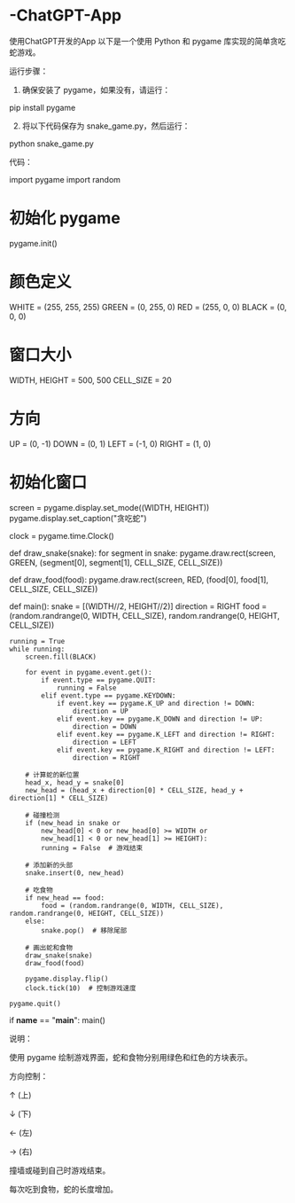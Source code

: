 # -ChatGPT-App
使用ChatGPT开发的App
以下是一个使用 Python 和 pygame 库实现的简单贪吃蛇游戏。

运行步骤：

1. 确保安装了 pygame，如果没有，请运行：

pip install pygame


2. 将以下代码保存为 snake_game.py，然后运行：

python snake_game.py



代码：

import pygame
import random

# 初始化 pygame
pygame.init()

# 颜色定义
WHITE = (255, 255, 255)
GREEN = (0, 255, 0)
RED = (255, 0, 0)
BLACK = (0, 0, 0)

# 窗口大小
WIDTH, HEIGHT = 500, 500
CELL_SIZE = 20

# 方向
UP = (0, -1)
DOWN = (0, 1)
LEFT = (-1, 0)
RIGHT = (1, 0)

# 初始化窗口
screen = pygame.display.set_mode((WIDTH, HEIGHT))
pygame.display.set_caption("贪吃蛇")

clock = pygame.time.Clock()

def draw_snake(snake):
    for segment in snake:
        pygame.draw.rect(screen, GREEN, (segment[0], segment[1], CELL_SIZE, CELL_SIZE))

def draw_food(food):
    pygame.draw.rect(screen, RED, (food[0], food[1], CELL_SIZE, CELL_SIZE))

def main():
    snake = [(WIDTH//2, HEIGHT//2)]
    direction = RIGHT
    food = (random.randrange(0, WIDTH, CELL_SIZE), random.randrange(0, HEIGHT, CELL_SIZE))
    
    running = True
    while running:
        screen.fill(BLACK)

        for event in pygame.event.get():
            if event.type == pygame.QUIT:
                running = False
            elif event.type == pygame.KEYDOWN:
                if event.key == pygame.K_UP and direction != DOWN:
                    direction = UP
                elif event.key == pygame.K_DOWN and direction != UP:
                    direction = DOWN
                elif event.key == pygame.K_LEFT and direction != RIGHT:
                    direction = LEFT
                elif event.key == pygame.K_RIGHT and direction != LEFT:
                    direction = RIGHT
        
        # 计算蛇的新位置
        head_x, head_y = snake[0]
        new_head = (head_x + direction[0] * CELL_SIZE, head_y + direction[1] * CELL_SIZE)

        # 碰撞检测
        if (new_head in snake or
            new_head[0] < 0 or new_head[0] >= WIDTH or
            new_head[1] < 0 or new_head[1] >= HEIGHT):
            running = False  # 游戏结束
        
        # 添加新的头部
        snake.insert(0, new_head)
        
        # 吃食物
        if new_head == food:
            food = (random.randrange(0, WIDTH, CELL_SIZE), random.randrange(0, HEIGHT, CELL_SIZE))
        else:
            snake.pop()  # 移除尾部

        # 画出蛇和食物
        draw_snake(snake)
        draw_food(food)
        
        pygame.display.flip()
        clock.tick(10)  # 控制游戏速度

    pygame.quit()

if __name__ == "__main__":
    main()

说明：

使用 pygame 绘制游戏界面，蛇和食物分别用绿色和红色的方块表示。

方向控制：

↑ (上)

↓ (下)

← (左)

→ (右)


撞墙或碰到自己时游戏结束。

每次吃到食物，蛇的长度增加。
